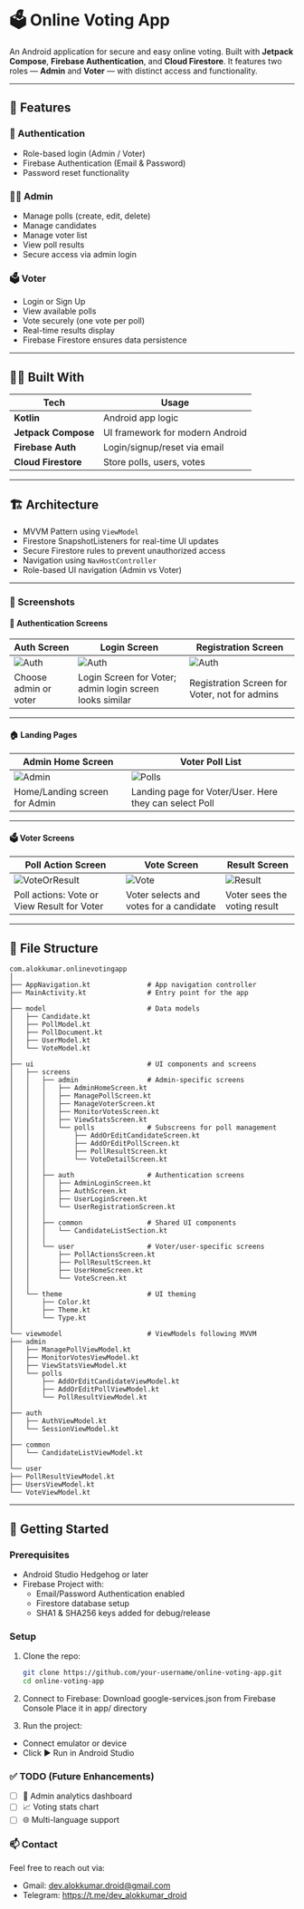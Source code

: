# 🗳️ Online Voting App

An Android application for secure and easy online voting. Built with **Jetpack Compose**, **Firebase Authentication**, and **Cloud Firestore**. It features two roles — **Admin** and **Voter** — with distinct access and functionality.

---

## 📱 Features

### 🔐 Authentication
- Role-based login (Admin / Voter)
- Firebase Authentication (Email & Password)
- Password reset functionality

### 🧑‍💼 Admin
- Manage polls (create, edit, delete)
- Manage candidates
- Manage voter list
- View poll results
- Secure access via admin login

### 🗳️ Voter
- Login or Sign Up
- View available polls
- Vote securely (one vote per poll)
- Real-time results display
- Firebase Firestore ensures data persistence

---

## 🧑‍🎨 Built With

| Tech                | Usage                           |
|---------------------|---------------------------------|
| **Kotlin**          | Android app logic               |
| **Jetpack Compose** | UI framework for modern Android |
| **Firebase Auth**   | Login/signup/reset via email    |
| **Cloud Firestore** | Store polls, users, votes       |

---

## 🏗️ Architecture

- MVVM Pattern using `ViewModel`
- Firestore SnapshotListeners for real-time UI updates
- Secure Firestore rules to prevent unauthorized access
- Navigation using `NavHostController`
- Role-based UI navigation (Admin vs Voter)

---

### 📸 Screenshots

#### 🔐 Authentication Screens

| Auth Screen                            | Login Screen                                                | Registration Screen                                   |
|----------------------------------------|-------------------------------------------------------------|-------------------------------------------------------|
| ![Auth](screenshots/auth_screen.png)   | ![Auth](screenshots/login_screen.png)                       | ![Auth](screenshots/registration_screen.png)          |
| Choose admin or voter                  | Login Screen for Voter; admin login screen looks similar    | Registration Screen for Voter, not for admins         |

---

#### 🏠 Landing Pages

| Admin Home Screen                    | Voter Poll List                                        |
|--------------------------------------|--------------------------------------------------------|
| ![Admin](screenshots/admin_home.png) | ![Polls](screenshots/voter_polls.png)                  |
| Home/Landing screen for Admin        | Landing page for Voter/User. Here they can select Poll |

---

#### 🗳️ Voter Screens

| Poll Action Screen                           | Vote Screen                             | Result Screen                     |
|----------------------------------------------|-----------------------------------------|-----------------------------------|
| ![VoteOrResult](screenshots/poll_action.png) | ![Vote](screenshots/vote.png)           | ![Result](screenshots/result.png) |
| Poll actions: Vote or View Result for Voter  | Voter selects and votes for a candidate | Voter sees the voting result      |

---

## 📂 File Structure

```
com.alokkumar.onlinevotingapp
│
├── AppNavigation.kt              # App navigation controller
├── MainActivity.kt               # Entry point for the app
│
├── model                         # Data models
│   ├── Candidate.kt
│   ├── PollModel.kt
│   ├── PollDocument.kt
│   ├── UserModel.kt
│   └── VoteModel.kt
│
├── ui                            # UI components and screens
│   ├── screens
│   │   ├── admin                 # Admin-specific screens
│   │   │   ├── AdminHomeScreen.kt
│   │   │   ├── ManagePollScreen.kt
│   │   │   ├── ManageVoterScreen.kt
│   │   │   ├── MonitorVotesScreen.kt
│   │   │   ├── ViewStatsScreen.kt
│   │   │   └── polls             # Subscreens for poll management
│   │   │       ├── AddOrEditCandidateScreen.kt
│   │   │       ├── AddOrEditPollScreen.kt
│   │   │       ├── PollResultScreen.kt
│   │   │       └── VoteDetailScreen.kt
│   │   │
│   │   ├── auth                  # Authentication screens
│   │   │   ├── AdminLoginScreen.kt
│   │   │   ├── AuthScreen.kt
│   │   │   ├── UserLoginScreen.kt
│   │   │   └── UserRegistrationScreen.kt
│   │   │
│   │   ├── common                # Shared UI components
│   │   │   └── CandidateListSection.kt
│   │   │
│   │   └── user                  # Voter/user-specific screens
│   │       ├── PollActionsScreen.kt
│   │       ├── PollResultScreen.kt
│   │       ├── UserHomeScreen.kt
│   │       └── VoteScreen.kt
│   │
│   └── theme                     # UI theming
│       ├── Color.kt
│       ├── Theme.kt
│       └── Type.kt
│
└── viewmodel                     # ViewModels following MVVM
├── admin
│   ├── ManagePollViewModel.kt
│   ├── MonitorVotesViewModel.kt
│   ├── ViewStatsViewModel.kt
│   └── polls
│       ├── AddOrEditCandidateViewModel.kt
│       ├── AddOrEditPollViewModel.kt
│       └── PollResultViewModel.kt
│
├── auth
│   ├── AuthViewModel.kt
│   └── SessionViewModel.kt
│
├── common
│   └── CandidateListViewModel.kt
│
└── user
├── PollResultViewModel.kt
├── UsersViewModel.kt
└── VoteViewModel.kt
```

---

## 🚀 Getting Started

### Prerequisites
- Android Studio Hedgehog or later
- Firebase Project with:
  - Email/Password Authentication enabled
  - Firestore database setup
  - SHA1 & SHA256 keys added for debug/release

### Setup

1. Clone the repo:
   ```bash
   git clone https://github.com/your-username/online-voting-app.git
   cd online-voting-app 
   ```

2. Connect to Firebase:
  Download google-services.json from Firebase Console
  Place it in app/ directory

3. Run the project:
  - Connect emulator or device
  - Click ▶️ Run in Android Studio

### ✅ TODO (Future Enhancements)

- [ ] 🔐 Admin analytics dashboard
- [ ] 📈 Voting stats chart
- [ ] 🌐 Multi-language support

### 📫 Contact
  Feel free to reach out via:
- Gmail: dev.alokkumar.droid@gmail.com
- Telegram: https://t.me/dev_alokkumar_droid
